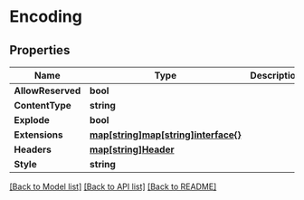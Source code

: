 # Encoding

## Properties

Name | Type | Description | Notes
------------ | ------------- | ------------- | -------------
**AllowReserved** | **bool** |  | [optional] 
**ContentType** | **string** |  | [optional] 
**Explode** | **bool** |  | [optional] 
**Extensions** | [**map[string]map[string]interface{}**](map[string]interface{}.md) |  | [optional] 
**Headers** | [**map[string]Header**](Header.md) |  | [optional] 
**Style** | **string** |  | [optional] 

[[Back to Model list]](../README.md#documentation-for-models) [[Back to API list]](../README.md#documentation-for-api-endpoints) [[Back to README]](../README.md)


